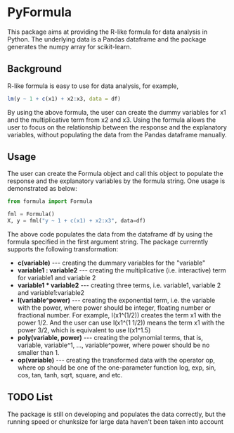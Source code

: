 # PyFormula

This package aims at providing the R-like formula for data analysis in Python. The underlying data is a Pandas dataframe and the package generates the numpy array for scikit-learn.

## Background

R-like formula is easy to use for data analysis, for example, 

```r
lm(y ~ 1 + c(x1) + x2:x3, data = df)
```

By using the above formula, the user can create the dummy variables for x1 and the multiplicative term from x2 and x3. Using the formula allows the user to focus on the relationship between the response and the explanatory variables, without populating the data from the Pandas dataframe manually.

## Usage

The user can create the Formula object and call this object to populate the response and the explanatory variables by the formula string. One usage is demonstrated as below:

```python
from formula import Formula

fml = Formula()
X, y = fml("y ~ 1 + c(x1) + x2:x3", data=df)
```

The above code populates the data from the dataframe df by using the formula specified in the first argument string. The package currerntly supports the following transformation:
* **c(variable)** --- creating the dummary variables for the "variable"
* **variable1 : variable2**  --- creating the multiplicative (i.e. interactive) term for variable1 and variable 2
* **variable1 * variable2**  --- creating three terms, i.e. variable1, variable 2 and variable1:variable2
* **I(variable^power)** --- creating the exponential term, i.e. the variable with the power, where power should be integer, floating number or fractional number. For example, I(x1^(1/2)) creates the term x1 with the power 1/2. And the user can use I(x1^(1 1/2)) means the term x1 with the power 3/2, which is equivalent to use I(x1^1.5)
* **poly(variable, power)** --- creating the polynomial terms, that is, variable, variable^1, ..., variable^power, where power should be no smaller than 1. 
* **op(variable)** --- creating the transformed data with the operator op, where op should be one of the one-parameter function log, exp, sin, cos, tan, tanh, sqrt, square, and etc.

## TODO List

The package is still on developing and populates the data correctly, but the running speed or chunksize for large data haven't been taken into account
